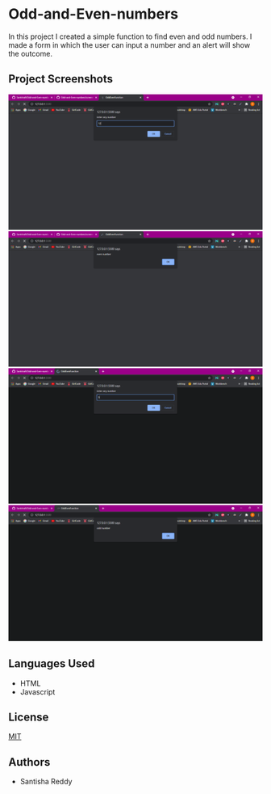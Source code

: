 # Odd-and-Even-numbers

In this project I created a simple function to find even and odd numbers. I made a form in which the user can input a number and an alert will show the outcome.

## Project Screenshots

![Project Screenshot](images/screenshot1.PNG)
![Project Screenshot](images/screenshot2.PNG)
![Project Screenshot](images/screenshot3.PNG)
![Project Screenshot](images/screenshot4.PNG)

## Languages Used

- HTML
- Javascript

## License

[MIT](https://choosealicense.com/licenses/mit/)

## Authors

- Santisha Reddy

